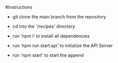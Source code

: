 #Instructions

- git clone the main branch from the repository

- cd into the '/recipes' directory

- run 'npm i' to install all dependencies

- run 'npm run start:api' to initialize the API Server

- run 'npm start' to start the append
